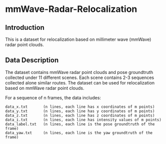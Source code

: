 # mmWave-Radar-Relocalization
## Introduction
This is a dataset for relocalization based on millimeter wave (mmWave) radar point clouds. 

## Data Description
The dataset contains mmWave radar point clouds and pose groundtruth collected under 11 different scenes. Each scene contains 2-3 sequences collected alone similar routes. The dataset can be used for relocalization based on mmWave radar point clouds.

For a sequence of n frames, the data includes:

```
data_x.txt       (n lines, each line has x coordinates of m points)
data_y.txt       (n lines, each line has y coordinates of m points)
data_z.txt       (n lines, each line has z coordinates of m points)
data_i.txt       (n lines, each line has intensity values of m points)
data_label.txt   (n lines, each line is the pose groundtruth of the frame)
data_yaw.txt     (n lines, each line is the yaw groundtruth of the frame)
```
